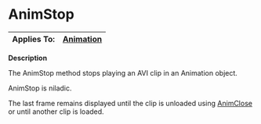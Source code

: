 




<h1 class="heading"><span class="name">AnimStop</span></h1>

| Applies To: | [Animation](./animation.md) |
| --- | ---  |


**Description**


The AnimStop method stops playing an AVI clip in an Animation object.


AnimStop is niladic.


The last frame remains displayed until the clip is unloaded using [AnimClose](./animclose.md) or until another clip is loaded.



